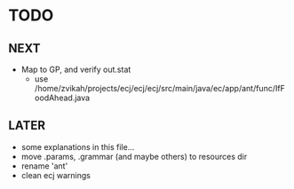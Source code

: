 TODO
====

NEXT
----
- Map to GP, and verify out.stat
    - use /home/zvikah/projects/ecj/ecj/ecj/src/main/java/ec/app/ant/func/IfFoodAhead.java


LATER
-----
- some explanations in this file...
- move .params, .grammar (and maybe others) to resources dir
- rename 'ant'
- clean ecj warnings

